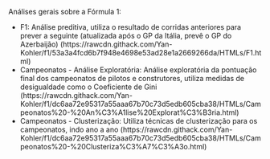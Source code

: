 Análises gerais sobre a Fórmula 1:
<ul>
  <li>F1: Análise preditiva, utiliza o resultado de corridas anteriores para prever a seguinte (atualizada após o GP da Itália, prevê o GP do Azerbaijão) (https://rawcdn.githack.com/Yan-Kohler/f1/53a3a4fcd6b7f948e4698e53ad28e1a2669266da/HTMLs/F1.html)</li>
  <li>Campeonatos - Análise Exploratória: Análise exploratória da pontuação final dos campeonatos de pilotos e construtores, utiliza medidas de desigualdade como o Coeficiente de Gini (https://rawcdn.githack.com/Yan-Kohler/f1/dc6aa72e95317a55aaa67b70c73d5edb605cba38/HTMLs/Campeonatos%20-%20An%C3%A1lise%20Explorat%C3%B3ria.html)</li>
  <li>Campeonatos - Clusterização: Utiliza técnicas de clusterização para os campeonatos, indo ano a ano (https://rawcdn.githack.com/Yan-Kohler/f1/dc6aa72e95317a55aaa67b70c73d5edb605cba38/HTMLs/Campeonatos%20-%20Clusteriza%C3%A7%C3%A3o.html)</li>
</ul>
